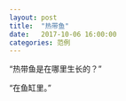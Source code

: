 ```yaml
---
layout: post
title:  "热带鱼"
date:   2017-10-06 16:00:00
categories: 范例
---
```


“热带鱼是在哪里生长的？”

“在鱼缸里。”